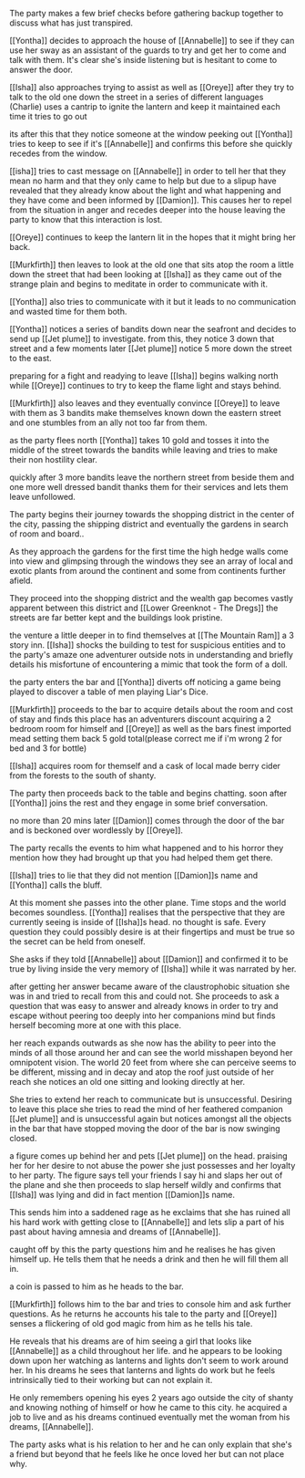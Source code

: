 The party makes a few brief checks before gathering backup together to discuss what has just transpired.

[[Yontha]] decides to approach the house of [[Annabelle]] to see if they can use her sway as an assistant of the guards to try and get her to come and talk with them. It's clear she's inside listening but is hesitant to come to answer the door.

[[Isha]] also approaches trying to assist as well as [[Oreye]] after they try to talk to the old one down the street in a series of different languages
(Charlie) uses a cantrip to ignite the lantern and keep it maintained each time it tries to go out

its after this that they notice someone at the window peeking out
[[Yontha]] tries to keep to see if it's [[Annabelle]] and confirms this before she quickly recedes from the window.

[[isha]] tries to cast message on [[Annabelle]] in order to tell her that they mean no harm and that they only came to help but due to a slipup have revealed that they already know about the light and what happening and they have come and been informed by [[Damion]].
This causes her to repel from the situation in anger and recedes deeper into the house leaving the party to know that this interaction is lost.

[[Oreye]] continues to keep the lantern lit in the hopes that it might bring her back.

[[Murkfirth]] then leaves to look at the old one that sits atop the room a little down the street that had been looking at [[Isha]] as they came out of the strange plain and begins to meditate in order to communicate with it.

[[Yontha]] also tries to communicate with it but it leads to no communication and wasted time for them both.

[[Yontha]] notices a series of bandits down near the seafront and decides to send up [[Jet plume]] to investigate. from this, they notice 3 down that street and a few moments later [[Jet plume]] notice 5 more down the street to the east.

preparing for a fight and readying to leave [[Isha]] begins walking north while [[Oreye]] continues to try to keep the flame light and stays behind.

[[Murkfirth]] also leaves and they eventually convince [[Oreye]] to leave with them as 3 bandits make themselves known down the eastern street and one stumbles from an ally not too far from them.

as the party flees north [[Yontha]] takes 10 gold and tosses it into the middle of the street towards the bandits while leaving and tries to make their non hostility clear.

quickly after 3 more bandits leave the northern street from beside them and one more well dressed bandit thanks them for their services and lets them leave unfollowed.

The party begins their journey towards the shopping district in the center of the city, passing the shipping district and eventually the gardens in search of room and board..

As they approach the gardens for the first time the high hedge walls come into view and glimpsing through the windows they see an array of local and exotic plants from around the continent and some from continents further afield.

They proceed into the shopping district and the wealth gap becomes vastly apparent between this district and [[Lower Greenknot - The Dregs]] the streets are far better kept and the buildings look pristine.

the venture a little deeper in to find themselves at [[The Mountain Ram]] a 3 story inn.
[[Isha]] shocks the building to test for suspicious entities and to the party's amaze one adventurer outside nots in understanding and briefly details his misfortune of encountering a mimic that took the form of a doll.

the party enters the bar and [[Yontha]] diverts off noticing a game being played to discover a table of men playing Liar's Dice.

[[Murkfirth]] proceeds to the bar to acquire details about the room and cost of stay and finds this place has an adventurers discount acquiring a 2 bedroom room for himself and [[Oreye]] as well as the bars finest imported mead setting them back 5 gold total(please correct me if i'm wrong 2 for bed and 3 for bottle)

[[Isha]] acquires room for themself and a cask of local made berry cider from the forests to the south of shanty.

The party then proceeds back to the table and begins chatting.
soon after [[Yontha]] joins the rest and they engage in some brief conversation.

no more than 20 mins later [[Damion]] comes through the door of the bar and is beckoned over wordlessly by [[Oreye]].

The party recalls the events to him what happened and to his horror they mention how they had brought up that you had helped them get there.

[[Isha]] tries to lie that they did not mention [[Damion]]s name and [[Yontha]] calls the bluff.

At this moment she passes into the other plane. Time stops and the world becomes soundless. [[Yontha]] realises that the perspective that they are currently seeing is inside of [[Isha]]s head. no thought is safe. Every question they could possibly desire is at their fingertips and must be true so the secret can be held from oneself.

She asks if they told [[Annabelle]] about [[Damion]] and confirmed it to be true by living inside the very memory of [[Isha]] while it was narrated by her.

after getting her answer became aware of the claustrophobic situation she was in and tried to recall from this and could not. She proceeds to ask a question that was easy to answer and already knows in order to try and escape without peering too deeply into her companions mind but finds herself becoming more at one with this place.

her reach expands outwards as she now has the ability to peer into the minds of all those around her and can see the world misshapen beyond her omnipotent vision. The world 20 feet from where she can perceive seems to be different, missing and in decay and atop the roof just outside of her reach she notices an old one sitting and looking directly at her.

She tries to extend her reach to communicate but is unsuccessful.
Desiring to leave this place she tries to read the mind of her feathered companion [[Jet plume]] and is unsuccessful again but notices amongst all the objects in the bar that have stopped moving the door of the bar is now swinging closed.

a figure comes up behind her and pets [[Jet plume]] on the head. praising her for her desire to not abuse the power she just possesses and her loyalty to her party. The figure says tell your friends I say hi and slaps her out of the plane and she then proceeds to slap herself wildly and confirms that [[Isha]] was lying and did in fact mention [[Damion]]s name.

This sends him into a saddened rage as he exclaims that she has ruined all his hard work with getting close to [[Annabelle]] and lets slip a part of his past about having amnesia and dreams of [[Annabelle]].

caught off by this the party questions him and he realises he has given himself up. He tells them that he needs a drink and then he will fill them all in.

a coin is passed to him as he heads to the bar.

[[Murkfirth]] follows him to the bar and tries to console him and ask further questions.
As he returns he accounts his tale to the party and [[Oreye]] senses a flickering of old god magic from him as he tells his tale.

He reveals that his dreams are of him seeing a girl that looks like [[Annabelle]] as a child throughout her life. and he appears to be looking down upon her watching as lanterns and lights don't seem to work around her. In his dreams he sees that lanterns and lights do work but he feels intrinsically tied to their working but can not explain it.

He only remembers opening his eyes 2 years ago outside the city of shanty and knowing nothing of himself or how he came to this city.
he acquired a job to live and as his dreams continued eventually met the woman from his dreams, [[Annabelle]].

The party asks what is his relation to her and he can only explain that she's a friend but beyond that he feels like he once loved her but can not place why.
